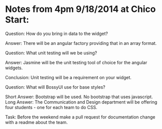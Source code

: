 Notes from 4pm 9/18/2014 at Chico Start:
=======
Question: How do you bring in data to the widget?

Answer: There will be an angular factory providing that in an array format.

Question: What unit testing will we be using?

Answer: Jasmine will be the unit testing tool of choice for the angular widgets.

Conclusion: Unit testing will be a requirement on your widget.

Question: What will BossyUI use for base styles?

Short Answer: Bootstrap will be used. No bootstrap that uses javascript.
Long Answer: The Communication and Design department will be offering four students - one for each team to do CSS.

Task: Before the weekend make a pull request for documentation change with a readme about the team. 